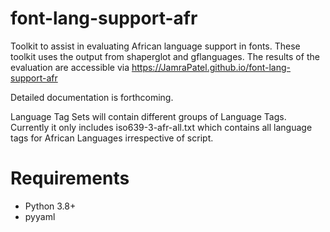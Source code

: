 # font-lang-support-afr
 Toolkit to assist in evaluating African language support in fonts. These toolkit uses the output from shaperglot and gflanguages.
 The results of the evaluation are accessible via https://JamraPatel.github.io/font-lang-support-afr

 Detailed documentation is forthcoming.  

Language Tag Sets will contain different groups of Language Tags. Currently it only includes iso639-3-afr-all.txt which contains all language tags for African Languages irrespective of script.



# Requirements
* Python 3.8+
* pyyaml
